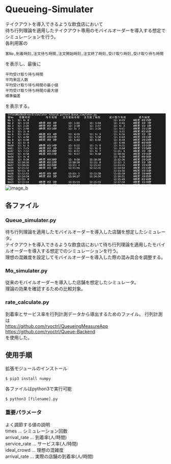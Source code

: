 # Queueing-Simulater
テイクアウトを導入できるような飲食店において  
待ち行列理論を適用したテイクアウト専用のモバイルオーダーを導入する想定でシミュレーションを行う。  
各利用客の
```
客No,到着時刻,注文待ち時間,注文開始時刻,注文終了時刻,受け取り時刻,受け取り待ち時間
```
を表示し、最後に
```
平均受け取り待ち時間
平均来店人数
平均受け取り待ち時間の最小値
平均受け取り待ち時間の最大値
標準偏差
```
を表示する。

![image_a](image/result1.png)  
![image_b](image/symbol2.png)  

## 各ファイル
### Queue_simulater.py
待ち行列理論を適用したモバイルオーダーを導入した店舗を想定したシミュレータ。  
テイクアウトを導入できるような飲食店において待ち行列理論を適用したモバイルオーダーを導入する想定でのシミュレーションを行う。  
理想の混雑度を設定してモバイルオーダーを導入した際の混み具合を調整する。

###  Mo_simulater.py
従来のモバイルオーダーを導入した店舗を想定したシミュレータ。  
理論の効果を確認するための比較対象。

### rate_calculate.py
到着率とサービス率を行列計測データから導出するためのファイル。
行列計測は  
https://github.com/ryoctrl/QueueingMeasureApp  
https://github.com/ryoctrl/Queue-Backend  
を使用した。

## 使用手順
拡張モジュールのインストール
```
$ pip3 install numpy
```
各ファイルはpython3で実行可能
```
$ python3 [filename].py
```
### 重要パラメータ
よく調節する値の説明  
times ... シミュレーション回数  
arrival_rate ... 到着率(人/時間)  
service_rate ... サービス率(人/時間)  
ideal_crowd ... 理想の混雑度  
arrival_rate ... 実際の店舗の到着率(人/時間)
